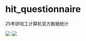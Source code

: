 # hit_questionnaire
25考研哈工计算机官方数据统计

[![](https://img.shields.io/badge/哈工大2026计算机考研交流群-484682806-red?style=flat-square&logo=qq)](https://qm.qq.com/q/n9wknB8gcE)
[![](https://img.shields.io/badge/2026哈尔滨工业大学计算机考研群-1046215904-red?style=flat-square&logo=qq)](https://qm.qq.com/q/knOW2nh3lm)

